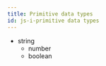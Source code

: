 ```yaml
---
title: Primitive data types
id: js-i-primitive data types
---
```

- string
    - number
    - boolean